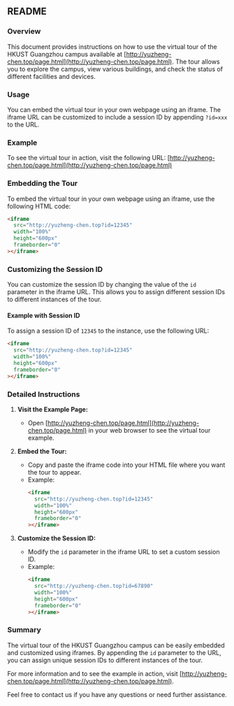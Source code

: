 ## README

### Overview

This document provides instructions on how to use the virtual tour of the HKUST Guangzhou campus available at [http://yuzheng-chen.top/page.html](http://yuzheng-chen.top/page.html). The tour allows you to explore the campus, view various buildings, and check the status of different facilities and devices.

### Usage

You can embed the virtual tour in your own webpage using an iframe. The iframe URL can be customized to include a session ID by appending `?id=xxx` to the URL.

### Example

To see the virtual tour in action, visit the following URL:
[http://yuzheng-chen.top/page.html](http://yuzheng-chen.top/page.html)

### Embedding the Tour

To embed the virtual tour in your own webpage using an iframe, use the following HTML code:

```html
<iframe
  src="http://yuzheng-chen.top?id=12345"
  width="100%"
  height="600px"
  frameborder="0"
></iframe>
```

### Customizing the Session ID

You can customize the session ID by changing the value of the `id` parameter in the iframe URL. This allows you to assign different session IDs to different instances of the tour.

#### Example with Session ID

To assign a session ID of `12345` to the instance, use the following URL:

```html
<iframe
  src="http://yuzheng-chen.top?id=12345"
  width="100%"
  height="600px"
  frameborder="0"
></iframe>
```

### Detailed Instructions

1. **Visit the Example Page:**

   - Open [http://yuzheng-chen.top/page.html](http://yuzheng-chen.top/page.html) in your web browser to see the virtual tour example.

2. **Embed the Tour:**

   - Copy and paste the iframe code into your HTML file where you want the tour to appear.
   - Example:
     ```html
     <iframe
       src="http://yuzheng-chen.top?id=12345"
       width="100%"
       height="600px"
       frameborder="0"
     ></iframe>
     ```

3. **Customize the Session ID:**
   - Modify the `id` parameter in the iframe URL to set a custom session ID.
   - Example:
     ```html
     <iframe
       src="http://yuzheng-chen.top?id=67890"
       width="100%"
       height="600px"
       frameborder="0"
     ></iframe>
     ```

### Summary

The virtual tour of the HKUST Guangzhou campus can be easily embedded and customized using iframes. By appending the `id` parameter to the URL, you can assign unique session IDs to different instances of the tour.

For more information and to see the example in action, visit [http://yuzheng-chen.top/page.html](http://yuzheng-chen.top/page.html).

Feel free to contact us if you have any questions or need further assistance.
